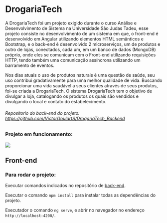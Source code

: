 # DrogariaTech

A DrogariaTech foi um projeto exigido durante o curso Análise e Desenvolvimento de Sistema na Universidade São Judas Tadeu, esse projeto consiste no desenvolvimento de um sistema em que, o front-end é desenvolvido em Angular utilizando elementos HTML semânticos e Bootstrap, e o back-end é desenvolvido 2 microserviços, um de produtos e outro de lojas, conectados, cada um, em um banco de dados (MongoDB) próprio, onde eles se comunicam com o Front-end utilizando requisições HTTP, tendo também uma comunicação assíncrona utilizando um barramento de eventos.

Nos dias atuais o uso de produtos naturais é uma questão de saúde, seu uso contribui gradativamente para uma melhor qualidade de vida. Buscando proporcionar uma vida saudável a seus clientes através de seus produtos, foi-se criada a DrogariaTech. O sistema DrogariaTech tem o objetivo de divulgar a loja, catalogando os produtos os quais são vendidos e divulgando o local e contato do estabelecimento.

###### Reposítorio do back-end do projeto: https://github.com/VictorGoulartS/DrogariaTech_Backend

### Projeto em funcionamento:
<div>
<img src="gif.gif">
</div>

## Front-end
### Para rodar o projeto:

Executar comandos indicados no repositório de <a href="https://github.com/VictorGoulartS/DrogariaTech_Backend">back-end</a>.

Executar o comando `npm install` para instalar todas as dependências do projeto.

Executador o comando `ng serve`, e abrir no navegador no endereço `http://localhost:4200/`.
